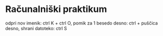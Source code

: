 # Računalniški praktikum
odpri nov imenik: ctrl K + ctrl O, pomik za 1 besedo desno: ctrl + puščica desno, shrani datoteko: ctrl S
